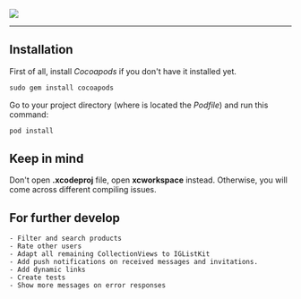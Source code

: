 ![](http://imgur.com/download/9zQLT9D)

---------------------

## Installation

First of all, install _Cocoapods_ if you don't have it installed yet.

```ruby 
sudo gem install cocoapods
```


Go to your project directory (where is located the _Podfile_) and run this command:

```ruby
pod install
```

## Keep in mind
Don't open __.xcodeproj__ file, open __xcworkspace__ instead. Otherwise, you will come across different compiling issues.

## For further develop
	- Filter and search products
	- Rate other users
	- Adapt all remaining CollectionViews to IGListKit
	- Add push notifications on received messages and invitations.
	- Add dynamic links
	- Create tests
	- Show more messages on error responses 
